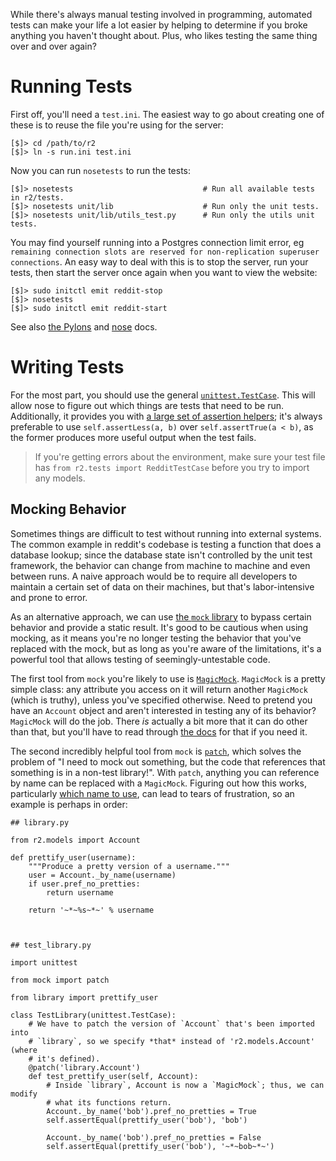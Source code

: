 While there's always manual testing involved in programming, automated tests can make your life a lot easier by helping to determine if you broke anything you haven't thought about.  Plus, who likes testing the same thing over and over again?

# Running Tests

First off, you'll need a `test.ini`.  The easiest way to go about creating one of these is to reuse the file you're using for the server:

    [$]> cd /path/to/r2
    [$]> ln -s run.ini test.ini

Now you can run `nosetests` to run the tests:

    [$]> nosetests                             # Run all available tests in r2/tests.
    [$]> nosetests unit/lib                    # Run only the unit tests.
    [$]> nosetests unit/lib/utils_test.py      # Run only the utils unit tests.

You may find yourself running into a Postgres connection limit error, eg `remaining connection slots are reserved for non-replication superuser connections`.  An easy way to deal with this is to stop the server, run your tests, then start the server once again when you want to view the website:

    [$]> sudo initctl emit reddit-stop
    [$]> nosetests
    [$]> sudo initctl emit reddit-start

See also [the Pylons](http://docs.pylonsproject.org/projects/pylons-webframework/en/v0.9.7/testing.html) and [nose](http://nose.readthedocs.org/en/latest/) docs.

# Writing Tests

For the most part, you should use the general [`unittest.TestCase`](https://docs.python.org/2/library/unittest.html#unittest.TestCase).  This will allow nose to figure out which things are tests that need to be run.  Additionally, it provides you with [a large set of assertion helpers](https://docs.python.org/2/library/unittest.html#unittest.TestCase.assertEqual); it's always preferable to use `self.assertLess(a, b)` over `self.assertTrue(a < b)`, as the former produces more useful output when the test fails.

> If you're getting errors about the environment, make sure your test file has `from r2.tests import RedditTestCase` before you try to import any models.

## Mocking Behavior

Sometimes things are difficult to test without running into external systems.  The common example in reddit's codebase is testing a function that does a database lookup; since the database state isn't controlled by the unit test framework, the behavior can change from machine to machine and even between runs.  A naive approach would be to require all developers to maintain a certain set of data on their machines, but that's labor-intensive and prone to error.

As an alternative approach, we can use [the `mock` library](https://docs.python.org/dev/library/unittest.mock.html) to bypass certain behavior and provide a static result.  It's good to be cautious when using mocking, as it means you're no longer testing the behavior that you've replaced with the mock, but as long as you're aware of the limitations, it's a powerful tool that allows testing of seemingly-untestable code.

The first tool from `mock` you're likely to use is [`MagicMock`](https://docs.python.org/dev/library/unittest.mock.html#unittest.mock.MagicMock).  `MagicMock` is a pretty simple class: any attribute you access on it will return another `MagicMock` (which is truthy), unless you've specified otherwise.  Need to pretend you have an `Account` object and aren't interested in testing any of its behavior?  `MagicMock` will do the job.  There *is* actually a bit more that it can do other than that, but you'll have to read through [the docs](https://docs.python.org/dev/library/unittest.mock.html#unittest.mock.Mock) for that if you need it.

The second incredibly helpful tool from `mock` is [`patch`](https://docs.python.org/dev/library/unittest.mock.html#unittest.mock.patch), which solves the problem of "I need to mock out something, but the code that references that something is in a non-test library!".  With `patch`, anything you can reference by name can be replaced with a `MagicMock`.  Figuring out how this works, particularly [which name to use](https://docs.python.org/dev/library/unittest.mock.html#where-to-patch), can lead to tears of frustration, so an example is perhaps in order:

    ## library.py

    from r2.models import Account

    def prettify_user(username):
        """Produce a pretty version of a username."""
        user = Account._by_name(username)
        if user.pref_no_pretties:
            return username

        return '~*~%s~*~' % username



    ## test_library.py

    import unittest

    from mock import patch

    from library import prettify_user

    class TestLibrary(unittest.TestCase):
        # We have to patch the version of `Account` that's been imported into
        # `library`, so we specify *that* instead of 'r2.models.Account' (where
        # it's defined).
        @patch('library.Account')
        def test_prettify_user(self, Account):
            # Inside `library`, Account is now a `MagicMock`; thus, we can modify
            # what its functions return.
            Account._by_name('bob').pref_no_pretties = True
            self.assertEqual(prettify_user('bob'), 'bob')

            Account._by_name('bob').pref_no_pretties = False
            self.assertEqual(prettify_user('bob'), '~*~bob~*~')